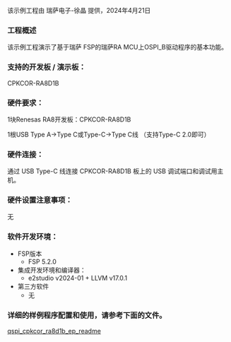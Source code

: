该示例工程由 瑞萨电子-徐晶 提供，2024年4月21日

### 工程概述

该示例工程演示了基于瑞萨 FSP的瑞萨RA MCU上OSPI_B驱动程序的基本功能。

### 支持的开发板 / 演示板：

CPKCOR-RA8D1B
   
### 硬件要求：

1块Renesas RA8开发板：CPKCOR-RA8D1B

1根USB Type A->Type C或Type-C->Type C线 （支持Type-C 2.0即可）

### 硬件连接：

通过 USB Type-C 线连接 CPKCOR-RA8D1B 板上的 USB 调试端口和调试用主机。

### 硬件设置注意事项：

无

### 软件开发环境：
   
* FSP版本
  * FSP 5.2.0
* 集成开发环境和编译器：
  * e2studio v2024-01 + LLVM v17.0.1
* 第三方软件
  * 无 
	   

### 详细的样例程序配置和使用，请参考下面的文件。

[qspi_cpkcor_ra8d1b_ep_readme](qspi_cpkcor_ra8d1b_ep_readme.md)
